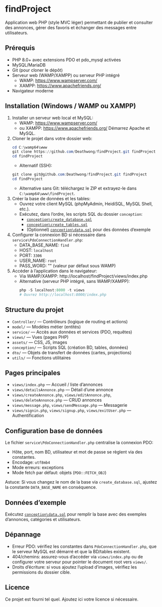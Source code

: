 # findProject

Application web PHP (style MVC léger) permettant de publier et consulter des annonces, gérer des favoris et échanger des messages entre utilisateurs.

## Prérequis
- PHP 8.0+ avec extensions PDO et pdo_mysql activées
- MySQL/MariaDB
- Git (pour cloner le dépôt)
- Serveur web (WAMP/XAMPP) ou serveur PHP intégré
  - WAMP: https://www.wampserver.com/
  - XAMPP: https://www.apachefriends.org/
- Navigateur moderne

## Installation (Windows / WAMP ou XAMPP)
1. Installer un serveur web local et MySQL:
   - WAMP: https://www.wampserver.com/
   - ou XAMPP: https://www.apachefriends.org/
   Démarrez Apache et MySQL.
2. Cloner le projet dans votre dossier web:
   ```powershell
   cd C:\wamp64\www
   git clone https://github.com/Deathwong/findProject.git findProject
   cd findProject
   ```
   - Alternatif (SSH):
   ```powershell
   git clone git@github.com:Deathwong/findProject.git findProject
   cd findProject
   ```
   - Alternative sans Git: téléchargez le ZIP et extrayez-le dans `C:\wamp64\www\findProject`.
3. Créer la base de données et les tables:
   - Ouvrez votre client MySQL (phpMyAdmin, HeidiSQL, MySQL Shell, etc.).
   - Exécutez, dans l’ordre, les scripts SQL du dossier `conception`:
     - [`conception\create_database.sql`](conception/create_database.sql)
     - [`conception\create_tables.sql`](conception/create_tables.sql)
     - (Optionnel) [`conception\data.sql`](conception/data.sql) pour des données d’exemple
4. Configurer la connexion BD si nécessaire dans `service\PdoConnectionHandler.php`:
   - DATA_BASE_NAME: `find`
   - HOST: `localhost`
   - PORT: `3306`
   - USER_NAME: `root`
   - PASS_WORD: "" (valeur par défaut sous WAMP)
5. Accéder à l’application dans le navigateur:
   - Via WAMP/XAMPP: http://localhost/findProject/views/index.php
   - Alternative (serveur PHP intégré, sans WAMP/XAMPP):
     ```powershell
     php -S localhost:8000 -t views
     # Ouvrez http://localhost:8000/index.php
     ```




## Structure du projet
- `Controller/` — Contrôleurs (logique de routing et actions)
- `model/` — Modèles métier (entités)
- `service/` — Accès aux données et services (PDO, requêtes)
- `views/` — Vues (pages PHP)
- `assets/` — CSS, JS, images
- `conception/` — Scripts SQL (création BD, tables, données)
- `dto/` — Objets de transfert de données (cartes, projections)
- `utils/` — Fonctions utilitaires

## Pages principales
- `views/index.php` — Accueil / liste d’annonces
- `views/detailsAnnonce.php` — Détail d’une annonce
- `views/createAnnonce.php`, `views/editAnnonce.php`, `views/deleteAnnonce.php` — CRUD annonces
- `views/message.php`, `views/sendMessage.php` — Messagerie
- `views/signin.php`, `views/signup.php`, `views/exitUser.php` — Authentification

## Configuration base de données
Le fichier `service\PdoConnectionHandler.php` centralise la connexion PDO:
- Hôte, port, nom BD, utilisateur et mot de passe se règlent via des constantes.
- Encodage: `utf8mb4`
- Mode erreurs: exceptions
- Mode fetch par défaut: objets (`PDO::FETCH_OBJ`)

Astuce: Si vous changez le nom de la base via `create_database.sql`, ajustez la constante `DATA_BASE_NAME` en conséquence.

## Données d’exemple
Exécutez [`conception\data.sql`](conception/data.sql) pour remplir la base avec des exemples d’annonces, catégories et utilisateurs.

## Dépannage
- Erreur PDO: vérifiez les constantes dans `PdoConnectionHandler.php`, que le serveur MySQL est démarré et que la BD/tables existent.
- 404/chemins: assurez-vous d’accéder via `views/index.php` ou de configurer votre serveur pour pointer le document root vers `views/`.
- Droits d’écriture: si vous ajoutez l’upload d’images, vérifiez les permissions du dossier cible.

## Licence
Ce projet est fourni tel quel. Ajoutez ici votre licence si nécessaire.

